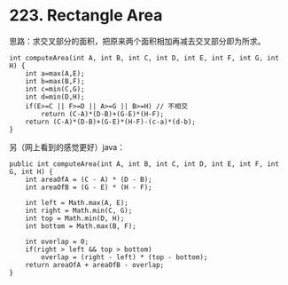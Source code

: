 # 223. Rectangle Area
思路：求交叉部分的面积，把原来两个面积相加再减去交叉部分即为所求。

    int computeArea(int A, int B, int C, int D, int E, int F, int G, int H) {
        int a=max(A,E);
        int b=max(B,F);
        int c=min(C,G);
        int d=min(D,H);
        if(E>=C || F>=D || A>=G || B>=H) // 不相交
            return (C-A)*(D-B)+(G-E)*(H-F);
        return (C-A)*(D-B)+(G-E)*(H-F)-(c-a)*(d-b);
    }

另（网上看到的感觉更好）java：

    public int computeArea(int A, int B, int C, int D, int E, int F, int G, int H) {
    	int areaOfA = (C - A) * (D - B);
    	int areaOfB = (G - E) * (H - F);

    	int left = Math.max(A, E);
    	int right = Math.min(C, G);
    	int top = Math.min(D, H);
    	int bottom = Math.max(B, F);

    	int overlap = 0;
    	if(right > left && top > bottom)
    		overlap = (right - left) * (top - bottom);
    	return areaOfA + areaOfB - overlap;
    }   